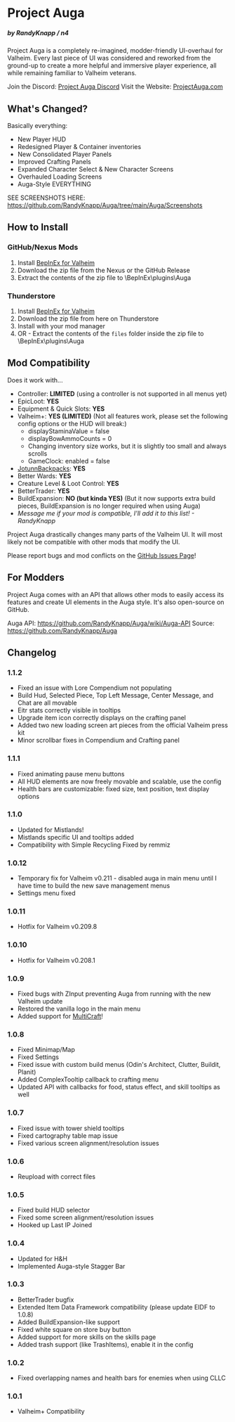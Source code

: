 # Project Auga
##### by RandyKnapp / n4

Project Auga is a completely re-imagined, modder-friendly UI-overhaul for Valheim. Every last piece of UI was considered and reworked from the ground-up to create a more helpful and immersive player experience, all while remaining familiar to Valheim veterans.

Join the Discord: [Project Auga Discord﻿](https://discord.gg/ZNhYeavv3C)
Visit the Website: [ProjectAuga.com](https://projectauga.com/)

## What's Changed?

Basically everything:
  * New Player HUD
  * Redesigned Player & Container inventories
  * New Consolidated Player Panels
  * Improved Crafting Panels
  * Expanded Character Select & New Character Screens
  * Overhauled Loading Screens
  * Auga-Style EVERYTHING

SEE SCREENSHOTS HERE: https://github.com/RandyKnapp/Auga/tree/main/Auga/Screenshots

## How to Install

### GitHub/Nexus Mods
  1. Install [BepInEx for Valheim﻿](https://valheim.thunderstore.io/package/denikson/BepInExPack_Valheim/)
  1. Download the zip file from the Nexus or the GitHub Release
  1. Extract the contents of the zip file to <Your Valheim Installation Directory>\BepInEx\plugins\Auga

### Thunderstore
  1. Install [BepInEx for Valheim﻿](https://valheim.thunderstore.io/package/denikson/BepInExPack_Valheim/)
  1. Download the zip file from here on Thunderstore
  1. Install with your mod manager
  1. OR - Extract the contents of the `files` folder inside the zip file to <Your Valheim Installation Directory>\BepInEx\plugins\Auga

## Mod Compatibility

Does it work with...

  * Controller: **LIMITED** (using a controller is not supported in all menus yet)
  * EpicLoot: **YES**
  * Equipment & Quick Slots: **YES**
  * Valheim+: **YES (LIMITED)** (Not all features work, please set the following config options or the HUD will break:)
	* displayStaminaValue = false
	* displayBowAmmoCounts = 0
	* Changing inventory size works, but it is slightly too small and always scrolls
	* GameClock: enabled = false
  * [JotunnBackpacks](https://www.nexusmods.com/valheim/mods/1416): **YES**
  * Better Wards: **YES**
  * Creature Level & Loot Control: **YES**
  * BetterTrader: **YES**
  * BuildExpansion: **NO (but kinda YES)** (But it now supports extra build pieces, BuildExpansion is no longer required when using Auga)
  * _Message me if your mod is compatible, I'll add it to this list! - RandyKnapp_

Project Auga drastically changes many parts of the Valheim UI. It will most likely not be compatible with other mods that modify the UI.

Please report bugs and mod conflicts on the [GitHub Issues Page](https://github.com/RandyKnapp/Auga/issues)﻿!

## For Modders

Project Auga comes with an API that allows other mods to easily access its features and create UI elements in the Auga style. It's also open-source on GitHub.

Auga API: https://github.com/RandyKnapp/Auga/wiki/Auga-API
Source: https://github.com/RandyKnapp/Auga

## Changelog

### 1.1.2
  * Fixed an issue with Lore Compendium not populating
  * Build Hud, Selected Piece, Top Left Message, Center Message, and Chat are all movable
  * Eitr stats correctly visible in tooltips
  * Upgrade item icon correctly displays on the crafting panel
  * Added two new loading screen art pieces from the official Valheim press kit
  * Minor scrollbar fixes in Compendium and Crafting panel
### 1.1.1
  * Fixed animating pause menu buttons
  * All HUD elements are now freely movable and scalable, use the config
  * Health bars are customizable: fixed size, text position, text display options
### 1.1.0
  * Updated for Mistlands!
  * Mistlands specific UI and tooltips added
  * Compatibility with Simple Recycling Fixed by remmiz
### 1.0.12
  * Temporary fix for Valheim v0.211 - disabled auga in main menu until I have time to build the new save management menus
  * Settings menu fixed
### 1.0.11
  * Hotfix for Valheim v0.209.8
### 1.0.10
  * Hotfix for Valheim v0.208.1
### 1.0.9
  * Fixed bugs with ZInput preventing Auga from running with the new Valheim update
  * Restored the vanilla logo in the main menu
  * Added support for [MultiCraft](https://www.nexusmods.com/valheim/mods/263)!
### 1.0.8
  * Fixed Minimap/Map
  * Fixed Settings
  * Fixed issue with custom build menus (Odin's Architect, Clutter, Buildit, Planit)
  * Added ComplexTooltip callback to crafting menu
  * Updated API with callbacks for food, status effect, and skill tooltips as well 
### 1.0.7
  * Fixed issue with tower shield tooltips
  * Fixed cartography table map issue
  * Fixed various screen alignment/resolution issues
### 1.0.6
  * Reupload with correct files
### 1.0.5
  * Fixed build HUD selector
  * Fixed some screen alignment/resolution issues
  * Hooked up Last IP Joined
### 1.0.4
  * Updated for H&H
  * Implemented Auga-style Stagger Bar
### 1.0.3
  * BetterTrader bugfix
  * Extended Item Data Framework compatibility (please update EIDF to 1.0.8)
  * Added BuildExpansion-like support
  * Fixed white square on store buy button
  * Added support for more skills on the skills page
  * Added trash support (like TrashItems), enable it in the config
### 1.0.2
  * Fixed overlapping names and health bars for enemies when using CLLC
### 1.0.1
  * Valheim+ Compatibility